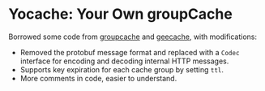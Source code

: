 # Yocache: Your Own groupCache

Borrowed some code from [groupcache](https://github.com/golang/groupcache) and [geecache](https://github.com/geektutu/7days-golang/tree/master/gee-cache), with modifications:

- Removed the protobuf message format and replaced with a `Codec` interface for encoding and decoding internal HTTP messages.
- Supports key expiration for each cache group by setting `ttl`.
- More comments in code, easier to understand.
